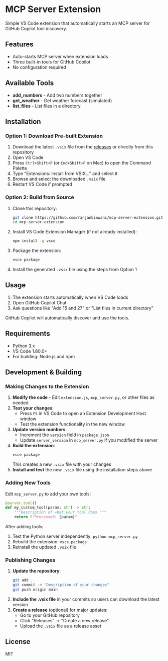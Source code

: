 # MCP Server Extension

Simple VS Code extension that automatically starts an MCP server for GitHub Copilot tool discovery.

## Features

- Auto-starts MCP server when extension loads
- Three built-in tools for GitHub Copilot
- No configuration required

## Available Tools

- **add_numbers** - Add two numbers together
- **get_weather** - Get weather forecast (simulated)  
- **list_files** - List files in a directory

## Installation

### Option 1: Download Pre-built Extension
1. Download the latest `.vsix` file from the [releases](https://github.com/ranjanbinwani/mcp-server-extension/releases) or directly from this repository
2. Open VS Code
3. Press `Ctrl+Shift+P` (or `Cmd+Shift+P` on Mac) to open the Command Palette
4. Type "Extensions: Install from VSIX..." and select it
5. Browse and select the downloaded `.vsix` file
6. Restart VS Code if prompted

### Option 2: Build from Source
1. Clone this repository:
   ```bash
   git clone https://github.com/ranjanbinwani/mcp-server-extension.git
   cd mcp-server-extension
   ```
2. Install VS Code Extension Manager (if not already installed):
   ```bash
   npm install -g vsce
   ```
3. Package the extension:
   ```bash
   vsce package
   ```
4. Install the generated `.vsix` file using the steps from Option 1

## Usage

1. The extension starts automatically when VS Code loads
2. Open GitHub Copilot Chat
3. Ask questions like "Add 15 and 27" or "List files in current directory"

GitHub Copilot will automatically discover and use the tools.

## Requirements

- Python 3.x
- VS Code 1.80.0+
- For building: Node.js and npm

## Development & Building

### Making Changes to the Extension

1. **Modify the code** - Edit `extension.js`, `mcp_server.py`, or other files as needed
2. **Test your changes**:
   - Press `F5` in VS Code to open an Extension Development Host window
   - Test the extension functionality in the new window
3. **Update version numbers**:
   - Increment the `version` field in `package.json`
   - Update `server_version` in `mcp_server.py` if you modified the server
4. **Build the extension**:
   ```bash
   vsce package
   ```
   This creates a new `.vsix` file with your changes
5. **Install and test** the new `.vsix` file using the installation steps above

### Adding New Tools

Edit `mcp_server.py` to add your own tools:

```python
@server.tool()
def my_custom_tool(param: str) -> str:
    """Description of what your tool does."""
    return f"Processed: {param}"
```

After adding tools:
1. Test the Python server independently: `python mcp_server.py`
2. Rebuild the extension: `vsce package`
3. Reinstall the updated `.vsix` file

### Publishing Changes

1. **Update the repository**:
   ```bash
   git add .
   git commit -m "Description of your changes"
   git push origin main
   ```
2. **Include the .vsix file** in your commits so users can download the latest version
3. **Create a release** (optional) for major updates:
   - Go to your GitHub repository
   - Click "Releases" → "Create a new release"
   - Upload the `.vsix` file as a release asset

## License

MIT
